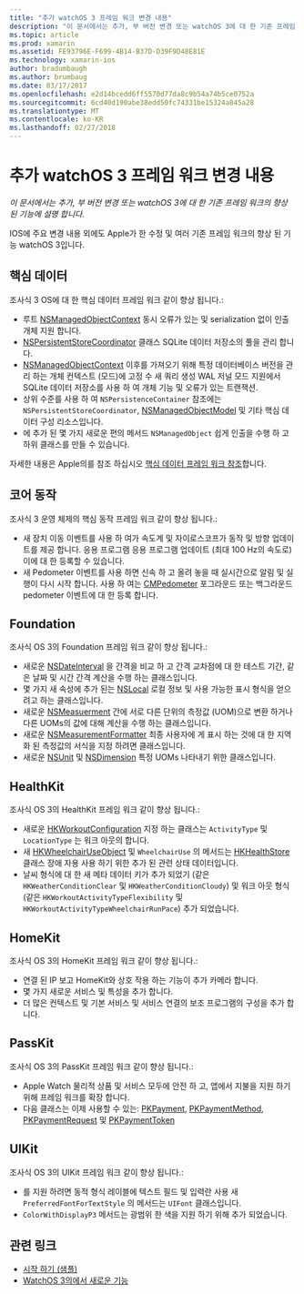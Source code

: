 ```yaml
---
title: "추가 watchOS 3 프레임 워크 변경 내용"
description: "이 문서에서는 추가, 부 버전 변경 또는 watchOS 3에 대 한 기존 프레임 워크의 향상 된 기능에 설명 합니다."
ms.topic: article
ms.prod: xamarin
ms.assetid: FE93796E-F699-4B14-B37D-D39F9D48E81E
ms.technology: xamarin-ios
author: bradumbaugh
ms.author: brumbaug
ms.date: 03/17/2017
ms.openlocfilehash: e2d14bcedd6ff5570d77da8c9b54a74b5ce0752a
ms.sourcegitcommit: 6cd40d190abe38edd50fc74331be15324a845a28
ms.translationtype: MT
ms.contentlocale: ko-KR
ms.lasthandoff: 02/27/2018
---
```

# <a name="additional-watchos-3-frameworks-changes"></a>추가 watchOS 3 프레임 워크 변경 내용

_이 문서에서는 추가, 부 버전 변경 또는 watchOS 3에 대 한 기존 프레임 워크의 향상 된 기능에 설명 합니다._

IOS에 주요 변경 내용 외에도 Apple가 한 수정 및 여러 기존 프레임 워크의 향상 된 기능 watchOS 3입니다.


## <a name="core-data"></a>핵심 데이터

조사식 3 OS에 대 한 핵심 데이터 프레임 워크 같이 향상 됩니다.:

- 루트 [NSManagedObjectContext](https://developer.apple.com/reference/coredata/nsmanagedobjectcontext) 동시 오류가 있는 및 serialization 없이 인출 개체 지원 합니다.
- [NSPersistentStoreCoordinator](https://developer.apple.com/reference/coredata/nspersistentstorecoordinator) 클래스 SQLite 데이터 저장소의 풀을 관리 합니다.
- [NSManagedObjectContext](https://developer.apple.com/reference/coredata/nsmanagedobjectcontext) 이후를 가져오기 위해 특정 데이터베이스 버전을 관리 하는 개체 컨텍스트 (모드)에 고정 수 새 쿼리 생성 WAL 저널 모드 지원에서 SQLite 데이터 저장소를 사용 하 여 개체 기능 및 오류가 있는 트랜잭션.
- 상위 수준를 사용 하 여 `NSPersistenceContainer` 참조에는 `NSPersistentStoreCoordinator`, [NSManagedObjectModel](https://developer.apple.com/reference/coredata/nsmanagedobjectmodel) 및 기타 핵심 데이터 구성 리소스입니다.
- 에 추가 된 몇 가지 새로운 편의 메서드 `NSManagedObject` 쉽게 인출을 수행 하 고 하위 클래스를 만들 수 있습니다.

자세한 내용은 Apple의를 참조 하십시오 [핵심 데이터 프레임 워크 참조](https://developer.apple.com/reference/coredata)합니다.


## <a name="core-motion"></a>코어 동작

조사식 3 운영 체제의 핵심 동작 프레임 워크 같이 향상 됩니다.:

- 새 장치 이동 이벤트를 사용 하 여가 속도계 및 자이로스코프가 동작 및 방향 업데이트를 제공 합니다. 응용 프로그램 응용 프로그램 업데이트 (최대 100 Hz의 속도로)이에 대 한 등록할 수 있습니다.
- 새 Pedometer 이벤트를 사용 하면 신속 하 고 올려 놓을 때 실시간으로 알림 및 실행이 다시 시작 합니다. 사용 하 여는 [CMPedometer](https://developer.apple.com/reference/coremotion/cmpedometer) 포그라운드 또는 백그라운드 pedometer 이벤트에 대 한 등록 합니다.


## <a name="foundation"></a>Foundation

조사식 OS 3의 Foundation 프레임 워크 같이 향상 됩니다.:

- 새로운 [NSDateInterval](https://developer.apple.com/reference/foundation/nsdateinterval) 을 간격을 비교 하 고 간격 교차점에 대 한 테스트 기간, 같은 날짜 및 시간 간격 계산을 수행 하는 클래스입니다.
- 몇 가지 새 속성에 추가 된는 [NSLocal](https://developer.apple.com/reference/foundation/nslocale) 로컬 정보 및 사용 가능한 표시 형식을 얻으려고 하는 클래스입니다.
- 새로운 [NSMeasuerment](https://developer.apple.com/reference/foundation/nsmeasurement) 간에 서로 다른 단위의 측정값 (UOM)으로 변환 하거나 다른 UOMs의 값에 대해 계산을 수행 하는 클래스입니다.
- 새로운 [NSMeasurementFormatter](https://developer.apple.com/reference/foundation/nsmeasurementformatter) 최종 사용자에 게 표시 하는 것에 대 한 지역화 된 측정값의 서식을 지정 하려면 클래스입니다.
- 새로운 [NSUnit](https://developer.apple.com/reference/foundation/nsunit) 및 [NSDimension](https://developer.apple.com/reference/foundation/nsdimension) 특정 UOMs 나타내기 위한 클래스입니다.


## <a name="healthkit"></a>HealthKit

조사식 OS 3의 HealthKit 프레임 워크 같이 향상 됩니다.:

- 새로운 [HKWorkoutConfiguration](https://developer.apple.com/reference/healthkit/hkworkoutconfiguration) 지정 하는 클래스는 `ActivityType` 및 `LocationType` 는 워크 아웃의 합니다.
- 새 [HKWheelchairUseObject](https://developer.apple.com/reference/healthkit/hkwheelchairuseobject) 및 `WheelchairUse` 의 메서드는 [HKHealthStore](https://developer.apple.com/reference/healthkit/hkhealthstore) 클래스 장애 자용 사용 하기 위한 추가 된 관련 상태 데이터입니다.
- 날씨 형식에 대 한 새 메타 데이터 키가 추가 되었기 (같은 `HKWeatherConditionClear` 및 `HKWeatherConditionCloudy`) 및 워크 아웃 형식 (같은 `HKWorkoutActivityTypeFlexibility` 및 `HKWorkoutActivityTypeWheelchairRunPace`) 추가 되었습니다.


## <a name="homekit"></a>HomeKit

조사식 OS 3의 HomeKit 프레임 워크 같이 향상 됩니다.:

- 연결 된 IP 보고 HomeKit와 상호 작용 하는 기능이 추가 카메라 합니다.
- 몇 가지 새로운 서비스 및 특성을 추가 합니다.
- 더 많은 컨텍스트 및 기본 서비스 및 서비스 연결의 보조 프로그램의 구성을 추가 합니다.


## <a name="passkit"></a>PassKit

조사식 OS 3의 PassKit 프레임 워크 같이 향상 됩니다.:

- Apple Watch 물리적 상품 및 서비스 모두에 안전 하 고, 앱에서 지불을 지원 하기 위해 프레임 워크를 확장 합니다.
- 다음 클래스는 이제 사용할 수 있는: [PKPayment](https://developer.apple.com/reference/passkit/pkpayment), [PKPaymentMethod](https://developer.apple.com/reference/passkit/pkpaymentmethod), [PKPaymentRequest](https://developer.apple.com/reference/passkit/pkpaymentrequest) 및 [PKPaymentToken](https://developer.apple.com/reference/passkit/pkpaymenttoken)


## <a name="uikit"></a>UIKit

조사식 OS 3의 UIKit 프레임 워크 같이 향상 됩니다.:

- 를 지원 하려면 동적 형식 레이블에 텍스트 필드 및 입력란 사용 새 `PreferredFontForTextStyle` 의 메서드는 `UIFont` 클래스입니다.
- `ColorWithDisplayP3` 메서드는 광범위 한 색을 지원 하기 위해 추가 되었습니다.


## <a name="related-links"></a>관련 링크

- [시작 하기 (샘플)](https://developer.xamarin.com/samples/monotouch/WatchKit/)
- [WatchOS 3의에서 새로운 기능](https://developer.apple.com/library/prerelease/content/releasenotes/General/WhatsNewInwatchOS/Articles/watchOS3.html#//apple_ref/doc/uid/TP40017085-SW1)
